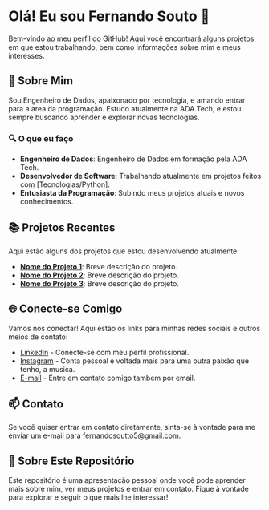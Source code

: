 # Olá! Eu sou Fernando Souto 👋

Bem-vindo ao meu perfil do GitHub! Aqui você encontrará alguns projetos em que estou trabalhando, bem como informações sobre mim e meus interesses.

## 📜 Sobre Mim

Sou Engenheiro de Dados, apaixonado por tecnologia, e amando entrar para a area da programação. 
Estudo atualmente na ADA Tech, e estou sempre buscando aprender e explorar novas tecnologias.

### 🔍 O que eu faço

- **Engenheiro de Dados**: Engenheiro de Dados em formação pela ADA Tech.
- **Desenvolvedor de Software**: Trabalhando atualmente em projetos feitos com  [Tecnologias/Python].
- **Entusiasta da Programação**: Subindo meus projetos atuais e novos conhecimentos.


## 📚 Projetos Recentes

Aqui estão alguns dos projetos que estou desenvolvendo atualmente:

- **[Nome do Projeto 1](link)**: Breve descrição do projeto.
- **[Nome do Projeto 2](link)**: Breve descrição do projeto.
- **[Nome do Projeto 3](link)**: Breve descrição do projeto.

## 🌐 Conecte-se Comigo

Vamos nos conectar! Aqui estão os links para minhas redes sociais e outros meios de contato:

- [LinkedIn](https://www.linkedin.com/in/fernandosoutto/) - Conecte-se com meu perfil profissional.
- [Instagram](https://www.instagram.com/seu-perfil) - Conta pessoal e voltada mais para uma outra paixão que tenho, a musica.
- [E-mail](fernandosoutto5@gmail.com) - Entre em contato comigo tambem por email.

## 📫 Contato

Se você quiser entrar em contato diretamente, sinta-se à vontade para me enviar um e-mail para [fernandosoutto5@gmail.com](mailto:fernandosoutto5@gmail.com).

## 💬 Sobre Este Repositório

Este repositório é uma apresentação pessoal onde você pode aprender mais sobre mim, ver meus projetos e entrar em contato. Fique à vontade para explorar e seguir o que mais lhe interessar!
